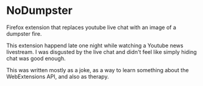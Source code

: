 # NoDumpster

Firefox extension that replaces youtube live chat with an image of a dumpster fire.

This extension happend late one night while watching a Youtube news livestream. 
I was disgusted by the live chat and didn't feel like simply hiding chat was good enough. 

This was written mostly as a joke, as a way to learn something about the WebExtensions API, and also as therapy.

